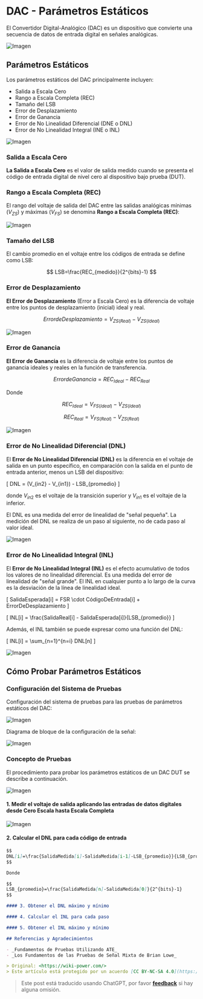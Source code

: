 # DAC - Parámetros Estáticos

El Convertidor Digital-Analógico (DAC) es un dispositivo que convierte una secuencia de datos de entrada digital en señales analógicas.

![Imagen](https://img.wiki-power.com/d/wiki-media/img/20221011141644.png)

## Parámetros Estáticos

Los parámetros estáticos del DAC principalmente incluyen:

- Salida a Escala Cero
- Rango a Escala Completa (REC)
- Tamaño del LSB
- Error de Desplazamiento
- Error de Ganancia
- Error de No Linealidad Diferencial (DNE o DNL)
- Error de No Linealidad Integral (INE o INL)

![Imagen](https://img.wiki-power.com/d/wiki-media/img/20221011144045.png)

### Salida a Escala Cero

**La Salida a Escala Cero** es el valor de salida medido cuando se presenta el código de entrada digital de nivel cero al dispositivo bajo prueba (DUT).

### Rango a Escala Completa (REC)

El rango del voltaje de salida del DAC entre las salidas analógicas mínimas ($V_{ZS}$) y máximas ($V_{FS}$) se denomina **Rango a Escala Completa (REC)**:

![Imagen](https://img.wiki-power.com/d/wiki-media/img/20221011142249.png)

### Tamaño del LSB

El cambio promedio en el voltaje entre los códigos de entrada se define como LSB:

$$
LSB=\frac{REC_{medido}}{2^{bits}-1}
$$

### Error de Desplazamiento

**El Error de Desplazamiento** (Error a Escala Cero) es la diferencia de voltaje entre los puntos de desplazamiento (inicial) ideal y real.

$$
Error de Desplazamiento=V_{ZS(Real)}-V_{ZS(Ideal)}
$$

![Imagen](https://img.wiki-power.com/d/wiki-media/img/20221011144415.png)

### Error de Ganancia

**El Error de Ganancia** es la diferencia de voltaje entre los puntos de ganancia ideales y reales en la función de transferencia.

$$
Error de Ganancia=REC_{Ideal}-REC_{Real}
$$

Donde

$$
REC_{Ideal}=V_{FS(Ideal)}-V_{ZS(Ideal)}
$$

$$
REC_{Real}=V_{FS(Real)}-V_{ZS(Real)}
$$

![Imagen](https://img.wiki-power.com/d/wiki-media/img/20221011144925.png)

### Error de No Linealidad Diferencial (DNL)

El **Error de No Linealidad Diferencial (DNL)** es la diferencia en el voltaje de salida en un punto específico, en comparación con la salida en el punto de entrada anterior, menos un LSB del dispositivo:

\[
DNL = (V_{in2} - V_{in1}) - LSB_{promedio}
\]

donde $V_{in2}$ es el voltaje de la transición superior y $V_{in1}$ es el voltaje de la inferior.

El DNL es una medida del error de linealidad de "señal pequeña". La medición del DNL se realiza de un paso al siguiente, no de cada paso al valor ideal.

![Imagen](https://img.wiki-power.com/d/wiki-media/img/20221011153556.png)

### Error de No Linealidad Integral (INL)

El **Error de No Linealidad Integral (INL)** es el efecto acumulativo de todos los valores de no linealidad diferencial. Es una medida del error de linealidad de "señal grande". El INL en cualquier punto a lo largo de la curva es la desviación de la línea de linealidad ideal.

\[
SalidaEsperada[i] = FSR \cdot CódigoDeEntrada[i] + ErrorDeDesplazamiento
\]

\[
INL[i] = \frac{SalidaReal[i] - SalidaEsperada[i]}{LSB_{promedio}}
\]

Además, el INL también se puede expresar como una función del DNL:

\[
INL[i] = \sum_{n=1}^{n=i} DNL[n]
\]

![Imagen](https://img.wiki-power.com/d/wiki-media/img/20221011184739.png)

## Cómo Probar Parámetros Estáticos

### Configuración del Sistema de Pruebas

Configuración del sistema de pruebas para las pruebas de parámetros estáticos del DAC:

![Imagen](https://img.wiki-power.com/d/wiki-media/img/20221011185006.png)

Diagrama de bloque de la configuración de la señal:

![Imagen](https://img.wiki-power.com/d/wiki-media/img/20221011185447.png)

### Concepto de Pruebas

El procedimiento para probar los parámetros estáticos de un DAC DUT se describe a continuación.

![Imagen](https://img.wiki-power.com/d/wiki-media/img/20221011185739.png)

#### 1. Medir el voltaje de salida aplicando las entradas de datos digitales desde Cero Escala hasta Escala Completa

![Imagen](https://img.wiki-power.com/d/wiki-media/img/20221011185711.png)

#### 2. Calcular el DNL para cada código de entrada

```markdown
$$
DNL[i]=\frac{SalidaMedida[i]-SalidaMedida[i-1]-LSB_{promedio}}{LSB_{promedio}}
$$

Donde

$$
LSB_{promedio}=\frac{SalidaMedida[n]-SalidaMedida[0]}{2^{bits}-1}
$$

#### 3. Obtener el DNL máximo y mínimo

#### 4. Calcular el INL para cada paso

#### 5. Obtener el INL máximo y mínimo

## Referencias y Agradecimientos

- _Fundamentos de Pruebas Utilizando ATE_
- _Los Fundamentos de las Pruebas de Señal Mixta de Brian Lowe_

> Original: <https://wiki-power.com/>  
> Este artículo está protegido por un acuerdo [CC BY-NC-SA 4.0](https://creativecommons.org/licenses/by/4.0/deed.en), y debe ser reproducido con atribución.
```

> Este post está traducido usando ChatGPT, por favor [**feedback**](https://github.com/linyuxuanlin/Wiki_MkDocs/issues/new) si hay alguna omisión.